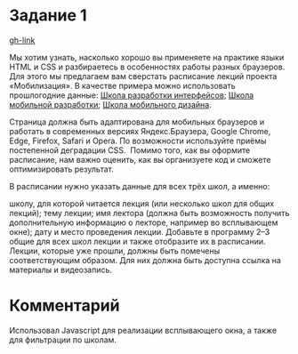 # Задание 1

[gh-link](https://ottenokleshi.github.io/ya-first/)

Мы хотим узнать, насколько хорошо вы применяете на практике языки HTML и CSS и разбираетесь в особенностях работы разных браузеров. Для этого мы предлагаем вам сверстать расписание лекций проекта «Мобилизация». В качестве примера можно использовать прошлогодние данные:
[Школа разработки интерфейсов](https://academy.yandex.ru/events/frontend/shri_msk-2016/);
[Школа мобильной разработки](https://academy.yandex.ru/events/mobdev/msk-2016/);
[Школа мобильного дизайна](https://academy.yandex.ru/events/design/msk-2016/).

Страница должна быть адаптирована для мобильных браузеров и работать в современных версиях Яндекс.Браузера, Google Chrome, Edge, Firefox, Safari и Opera. По возможности используйте приёмы постепенной деградации CSS.  Помимо того, как вы оформите расписание, нам важно оценить, как вы организуете код и сможете оптимизировать результат. 

В расписании нужно указать данные для всех трёх школ, а именно:

школу, для которой читается лекция (или несколько школ для общих лекций);
тему лекции;
имя лектора (должна быть возможность получить дополнительную информацию о лекторе, например во всплывающем окне);
дату и место проведения лекции.
Добавьте в программу 2–3 общие для всех школ лекции и также отобразите их в расписании. Лекции, которые уже прошли, должны быть помечены соответствующим образом. Для них должна быть доступна ссылка на материалы и видеозапись.

# Комментарий

Использовал Javascript для реализации всплывающего окна, а также для фильтрации по школам.